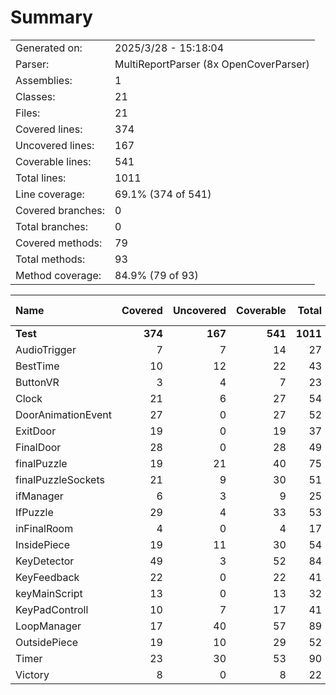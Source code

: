 ﻿# Summary
|||
|:---|:---|
| Generated on: | 2025/3/28 - 15:18:04 |
| Parser: | MultiReportParser (8x OpenCoverParser) |
| Assemblies: | 1 |
| Classes: | 21 |
| Files: | 21 |
| Covered lines: | 374 |
| Uncovered lines: | 167 |
| Coverable lines: | 541 |
| Total lines: | 1011 |
| Line coverage: | 69.1% (374 of 541) |
| Covered branches: | 0 |
| Total branches: | 0 |
| Covered methods: | 79 |
| Total methods: | 93 |
| Method coverage: | 84.9% (79 of 93) |

|**Name**|**Covered**|**Uncovered**|**Coverable**|**Total**|**Line coverage**|**Covered**|**Total**|**Branch coverage**|**Covered**|**Total**|**Method coverage**|
|:---|---:|---:|---:|---:|---:|---:|---:|---:|---:|---:|---:|
|**Test**|**374**|**167**|**541**|**1011**|**69.1%**|**0**|**0**|****|**79**|**93**|**84.9%**|
|AudioTrigger|7|7|14|27|50%|0|0||2|3|66.6%|
|BestTime|10|12|22|43|45.4%|0|0||2|3|66.6%|
|ButtonVR|3|4|7|23|42.8%|0|0||1|2|50%|
|Clock|21|6|27|54|77.7%|0|0||5|6|83.3%|
|DoorAnimationEvent|27|0|27|52|100%|0|0||7|7|100%|
|ExitDoor|19|0|19|37|100%|0|0||4|4|100%|
|FinalDoor|28|0|28|49|100%|0|0||6|6|100%|
|finalPuzzle|19|21|40|75|47.5%|0|0||5|7|71.4%|
|finalPuzzleSockets|21|9|30|51|70%|0|0||5|5|100%|
|ifManager|6|3|9|25|66.6%|0|0||2|3|66.6%|
|IfPuzzle|29|4|33|53|87.8%|0|0||5|5|100%|
|inFinalRoom|4|0|4|17|100%|0|0||1|1|100%|
|InsidePiece|19|11|30|54|63.3%|0|0||5|5|100%|
|KeyDetector|49|3|52|84|94.2%|0|0||2|2|100%|
|KeyFeedback|22|0|22|41|100%|0|0||3|3|100%|
|keyMainScript|13|0|13|32|100%|0|0||3|3|100%|
|KeyPadControll|10|7|17|41|58.8%|0|0||4|4|100%|
|LoopManager|17|40|57|89|29.8%|0|0||5|10|50%|
|OutsidePiece|19|10|29|52|65.5%|0|0||5|5|100%|
|Timer|23|30|53|90|43.3%|0|0||6|8|75%|
|Victory|8|0|8|22|100%|0|0||1|1|100%|

